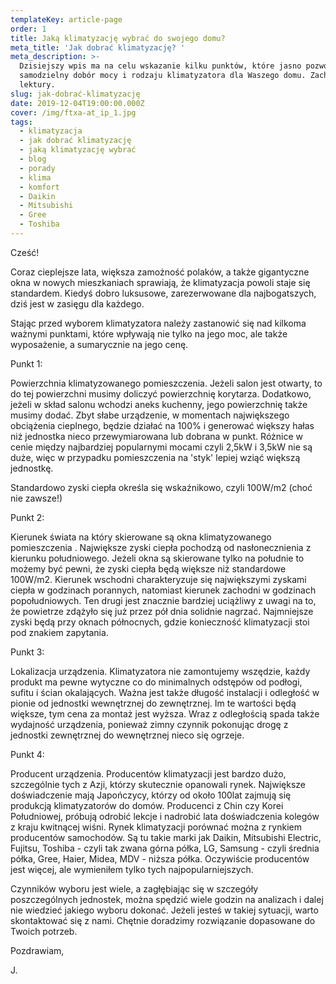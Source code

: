 ```yaml
---
templateKey: article-page
order: 1
title: Jaką klimatyzację wybrać do swojego domu?
meta_title: 'Jak dobrać klimatyzację? '
meta_description: >-
  Dzisiejszy wpis ma na celu wskazanie kilku punktów, które jasno pozwolą na
  samodzielny dobór mocy i rodzaju klimatyzatora dla Waszego domu. Zachęcam do
  lektury. 
slug: jak-dobrać-klimatyzację
date: 2019-12-04T19:00:00.000Z
cover: /img/ftxa-at_ip_1.jpg
tags:
  - klimatyzacja
  - jak dobrać klimatyzację
  - jaką klimatyzację wybrać
  - blog
  - porady
  - klima
  - komfort
  - Daikin
  - Mitsubishi
  - Gree
  - Toshiba
---
```

Cześć!

Coraz cieplejsze lata, większa zamożność polaków, a także gigantyczne okna w nowych mieszkaniach sprawiają, że klimatyzacja powoli staje się standardem. Kiedyś dobro luksusowe, zarezerwowane dla najbogatszych, dziś jest w zasięgu dla każdego. 

Stając przed wyborem klimatyzatora należy zastanowić się nad kilkoma ważnymi punktami, które wpływają nie tylko na jego moc, ale także wyposażenie, a sumarycznie na jego cenę. 

Punkt 1:

Powierzchnia klimatyzowanego pomieszczenia. Jeżeli salon jest otwarty, to do tej powierzchni musimy doliczyć powierzchnię korytarza. Dodatkowo, jeżeli w skład salonu wchodzi aneks kuchenny, jego powierzchnię także musimy dodać. Zbyt słabe urządzenie, w momentach największego obciążenia cieplnego, będzie działać na 100% i generować większy hałas niż jednostka nieco przewymiarowana lub dobrana w punkt. Różnice w cenie między najbardziej popularnymi mocami czyli 2,5kW i 3,5kW nie są duże, więc w przypadku pomieszczenia na 'styk' lepiej wziąć większą jednostkę. 

Standardowo zyski ciepła określa się wskaźnikowo, czyli 100W/m2 (choć nie zawsze!) 

Punkt 2:

Kierunek świata na który skierowane są okna klimatyzowanego pomieszczenia . Największe zyski ciepła pochodzą od nasłonecznienia z kierunku południowego. Jeżeli okna są skierowane tylko na południe to możemy być pewni, że zyski ciepła będą większe niż standardowe 100W/m2. Kierunek wschodni charakteryzuje się największymi zyskami ciepła w godzinach porannych, natomiast kierunek zachodni w godzinach popołudniowych. Ten drugi jest znacznie bardziej uciążliwy z uwagi na to, że powietrze zdążyło się już przez pół dnia solidnie nagrzać.  Najmniejsze zyski będą przy oknach północnych, gdzie konieczność klimatyzacji stoi pod znakiem zapytania. 

Punkt 3: 

Lokalizacja urządzenia. Klimatyzatora nie zamontujemy wszędzie, każdy produkt ma pewne wytyczne co do minimalnych odstępów od podłogi, sufitu i ścian okalających. Ważna jest także długość instalacji i odległość w pionie od jednostki wewnętrznej do zewnętrznej. Im te wartości będą większe, tym cena za montaż jest wyższa. Wraz z odległością spada także wydajność urządzenia, ponieważ zimny czynnik pokonując drogę z jednostki zewnętrznej do wewnętrznej nieco się ogrzeje. 

Punkt 4:

Producent urządzenia. Producentów klimatyzacji jest bardzo dużo, szczególnie tych z Azji, którzy skutecznie opanowali rynek. Największe doświadczenie mają Japończycy, którzy od około 100lat zajmują się produkcją klimatyzatorów do domów. Producenci z Chin czy Korei Południowej, próbują odrobić lekcje i nadrobić lata doświadczenia kolegów z kraju kwitnącej wiśni.  Rynek klimatyzacji porównać można z rynkiem producentów samochodów. Są tu takie marki jak Daikin, Mitsubishi Electric, Fujitsu, Toshiba - czyli tak zwana górna półka, LG, Samsung - czyli średnia półka, Gree, Haier, Midea, MDV - niższa półka. Oczywiście producentów jest więcej, ale wymieniłem tylko tych najpopularniejszych. 

Czynników wyboru jest wiele, a zagłębiając się w szczegóły poszczególnych jednostek, można spędzić wiele godzin na analizach i dalej nie wiedzieć jakiego wyboru dokonać. Jeżeli jesteś w takiej sytuacji, warto skontaktować się z nami.  Chętnie doradzimy rozwiązanie dopasowane do Twoich potrzeb. 

Pozdrawiam,

J.
